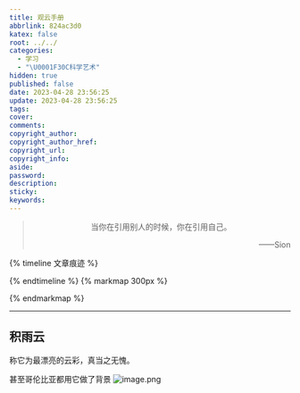 ```yaml
---
title: 观云手册
abbrlink: 824ac3d0
katex: false
root: ../../
categories:
  - 学习
  - "\U0001F30C科学艺术"
hidden: true
published: false
date: 2023-04-28 23:56:25
update: 2023-04-28 23:56:25
tags:
cover:
comments:
copyright_author:
copyright_author_href:
copyright_url:
copyright_info:
aside:
password:
description:
sticky:
keywords:
---
```


> <center>当你在引用别人的时候，你在引用自己。</center>
> <p align="right">——Sion</p>

{% timeline 文章痕迹 %}
<!-- timeline 2023-04-28-->
<!-- endtimeline -->
{% endtimeline %}
{% markmap 300px %}
<!-- @import "[TOC]" {cmd="toc" depthFrom=1 depthTo=6 orderedList=false} -->
<!-- code_chunk_output -->



<!-- /code_chunk_output -->
{% endmarkmap %}

-----


## 积雨云
称它为最漂亮的云彩，真当之无愧。

甚至哥伦比亚都用它做了背景
![image.png](https://pic.si-on.top/2023/08/20230428235737.png)
